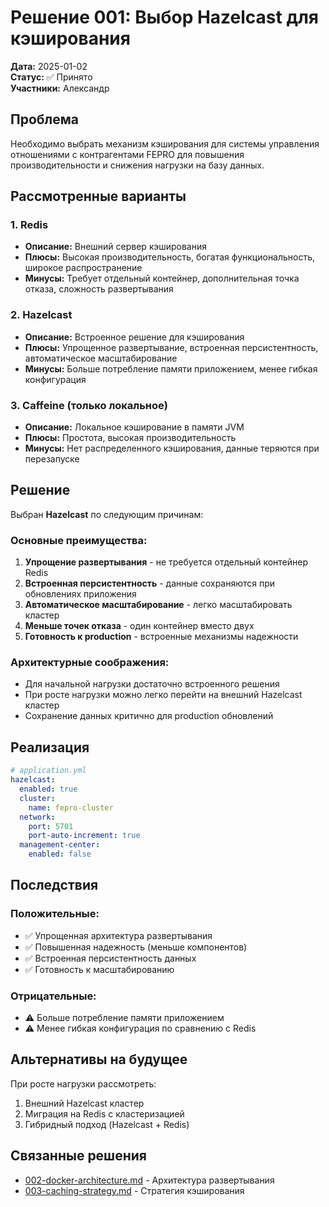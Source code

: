 # Решение 001: Выбор Hazelcast для кэширования

**Дата:** 2025-01-02  
**Статус:** ✅ Принято  
**Участники:** Александр  

## Проблема

Необходимо выбрать механизм кэширования для системы управления отношениями с контрагентами FEPRO для повышения производительности и снижения нагрузки на базу данных.

## Рассмотренные варианты

### 1. Redis
- **Описание:** Внешний сервер кэширования
- **Плюсы:** Высокая производительность, богатая функциональность, широкое распространение
- **Минусы:** Требует отдельный контейнер, дополнительная точка отказа, сложность развертывания

### 2. Hazelcast
- **Описание:** Встроенное решение для кэширования
- **Плюсы:** Упрощенное развертывание, встроенная персистентность, автоматическое масштабирование
- **Минусы:** Больше потребление памяти приложением, менее гибкая конфигурация

### 3. Caffeine (только локальное)
- **Описание:** Локальное кэширование в памяти JVM
- **Плюсы:** Простота, высокая производительность
- **Минусы:** Нет распределенного кэширования, данные теряются при перезапуске

## Решение

Выбран **Hazelcast** по следующим причинам:

### Основные преимущества:
1. **Упрощение развертывания** - не требуется отдельный контейнер Redis
2. **Встроенная персистентность** - данные сохраняются при обновлениях приложения
3. **Автоматическое масштабирование** - легко масштабировать кластер
4. **Меньше точек отказа** - один контейнер вместо двух
5. **Готовность к production** - встроенные механизмы надежности

### Архитектурные соображения:
- Для начальной нагрузки достаточно встроенного решения
- При росте нагрузки можно легко перейти на внешний Hazelcast кластер
- Сохранение данных критично для production обновлений

## Реализация

```yaml
# application.yml
hazelcast:
  enabled: true
  cluster:
    name: fepro-cluster
  network:
    port: 5701
    port-auto-increment: true
  management-center:
    enabled: false
```

## Последствия

### Положительные:
- ✅ Упрощенная архитектура развертывания
- ✅ Повышенная надежность (меньше компонентов)
- ✅ Встроенная персистентность данных
- ✅ Готовность к масштабированию

### Отрицательные:
- ⚠️ Больше потребление памяти приложением
- ⚠️ Менее гибкая конфигурация по сравнению с Redis

## Альтернативы на будущее

При росте нагрузки рассмотреть:
1. Внешний Hazelcast кластер
2. Миграция на Redis с кластеризацией
3. Гибридный подход (Hazelcast + Redis)

## Связанные решения

- [002-docker-architecture.md](./002-docker-architecture.md) - Архитектура развертывания
- [003-caching-strategy.md](../architecture/caching-strategy.md) - Стратегия кэширования
